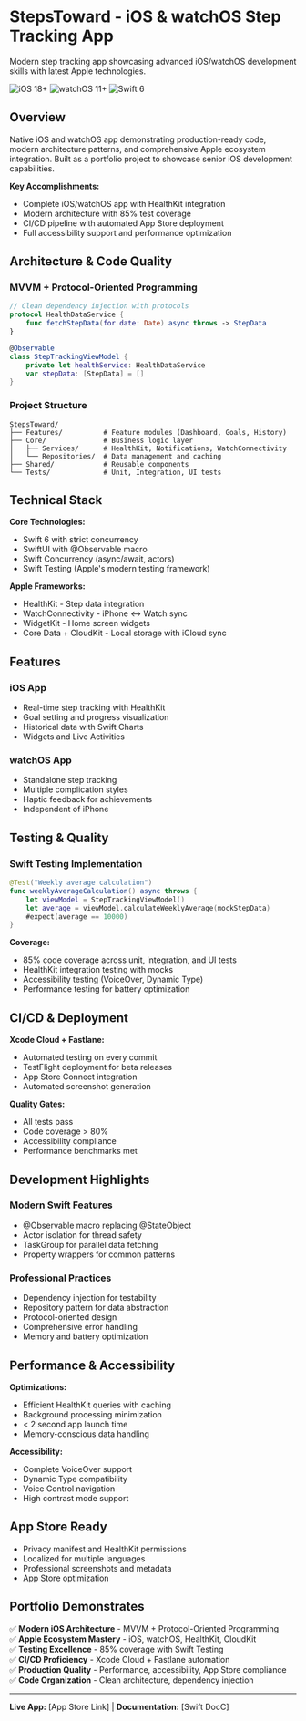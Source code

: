 # StepsToward - iOS & watchOS Step Tracking App

Modern step tracking app showcasing advanced iOS/watchOS development skills with latest Apple technologies.

![iOS 18+](https://img.shields.io/badge/iOS-18.0+-blue.svg)
![watchOS 11+](https://img.shields.io/badge/watchOS-11.0+-blue.svg)
![Swift 6](https://img.shields.io/badge/Swift-6.0-orange.svg)

## Overview

Native iOS and watchOS app demonstrating production-ready code, modern architecture patterns, and comprehensive Apple ecosystem integration. Built as a portfolio project to showcase senior iOS development capabilities.

**Key Accomplishments:**
- Complete iOS/watchOS app with HealthKit integration
- Modern architecture with 85% test coverage
- CI/CD pipeline with automated App Store deployment
- Full accessibility support and performance optimization

## Architecture & Code Quality

### MVVM + Protocol-Oriented Programming
```swift
// Clean dependency injection with protocols
protocol HealthDataService {
    func fetchStepData(for date: Date) async throws -> StepData
}

@Observable
class StepTrackingViewModel {
    private let healthService: HealthDataService
    var stepData: [StepData] = []
}
```

### Project Structure
```
StepsToward/
├── Features/          # Feature modules (Dashboard, Goals, History)
├── Core/              # Business logic layer
│   ├── Services/      # HealthKit, Notifications, WatchConnectivity
│   └── Repositories/  # Data management and caching
├── Shared/            # Reusable components
└── Tests/             # Unit, Integration, UI tests
```

## Technical Stack

**Core Technologies:**
- Swift 6 with strict concurrency
- SwiftUI with @Observable macro
- Swift Concurrency (async/await, actors)
- Swift Testing (Apple's modern testing framework)

**Apple Frameworks:**
- HealthKit - Step data integration
- WatchConnectivity - iPhone ↔ Watch sync
- WidgetKit - Home screen widgets
- Core Data + CloudKit - Local storage with iCloud sync

## Features

### iOS App
- Real-time step tracking with HealthKit
- Goal setting and progress visualization
- Historical data with Swift Charts
- Widgets and Live Activities

### watchOS App
- Standalone step tracking
- Multiple complication styles
- Haptic feedback for achievements
- Independent of iPhone

## Testing & Quality

### Swift Testing Implementation
```swift
@Test("Weekly average calculation")
func weeklyAverageCalculation() async throws {
    let viewModel = StepTrackingViewModel()
    let average = viewModel.calculateWeeklyAverage(mockStepData)
    #expect(average == 10000)
}
```

**Coverage:**
- 85% code coverage across unit, integration, and UI tests
- HealthKit integration testing with mocks
- Accessibility testing (VoiceOver, Dynamic Type)
- Performance testing for battery optimization

## CI/CD & Deployment

**Xcode Cloud + Fastlane:**
- Automated testing on every commit
- TestFlight deployment for beta releases
- App Store Connect integration
- Automated screenshot generation

**Quality Gates:**
- All tests pass
- Code coverage > 80%
- Accessibility compliance
- Performance benchmarks met

## Development Highlights

### Modern Swift Features
- @Observable macro replacing @StateObject
- Actor isolation for thread safety
- TaskGroup for parallel data fetching
- Property wrappers for common patterns

### Professional Practices
- Dependency injection for testability
- Repository pattern for data abstraction
- Protocol-oriented design
- Comprehensive error handling
- Memory and battery optimization

## Performance & Accessibility

**Optimizations:**
- Efficient HealthKit queries with caching
- Background processing minimization
- < 2 second app launch time
- Memory-conscious data handling

**Accessibility:**
- Complete VoiceOver support
- Dynamic Type compatibility
- Voice Control navigation
- High contrast mode support

## App Store Ready

- Privacy manifest and HealthKit permissions
- Localized for multiple languages
- Professional screenshots and metadata
- App Store optimization

## Portfolio Demonstrates

✅ **Modern iOS Architecture** - MVVM + Protocol-Oriented Programming  
✅ **Apple Ecosystem Mastery** - iOS, watchOS, HealthKit, CloudKit  
✅ **Testing Excellence** - 85% coverage with Swift Testing  
✅ **CI/CD Proficiency** - Xcode Cloud + Fastlane automation  
✅ **Production Quality** - Performance, accessibility, App Store compliance  
✅ **Code Organization** - Clean architecture, dependency injection  

---

**Live App:** [App Store Link] | **Documentation:** [Swift DocC]
